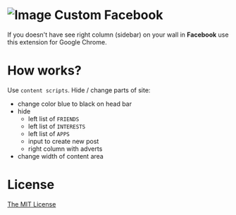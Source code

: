 # ![Image](https://raw.githubusercontent.com/piecioshka/facebook-hide-right-column/master/icons/32x32.png) Custom Facebook

If you doesn't have see right column (sidebar) on your wall in **Facebook** use this extension for Google Chrome.

# How works?

Use `content scripts`. Hide / change parts of site:

 * change color blue to black on head bar
 * hide
   * left list of `FRIENDS`
   * left list of `INTERESTS`
   * left list of `APPS`
   * input to create new post
   * right column with adverts
 * change width of content area

# License

[The MIT License][0]

[0]: http://piecioshka.mit-license.org/

